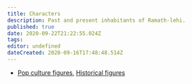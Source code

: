 ```yaml
---
title: Characters
description: Past and present inhabitants of Ramath-lehi.
published: true
date: 2020-09-22T21:22:55.024Z
tags: 
editor: undefined
dateCreated: 2020-09-16T17:48:48.514Z
---
```


- [Pop culture figures](/t/pop%20culture), [Historical figures](/t/historical%20figures)